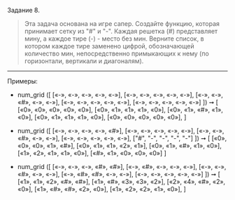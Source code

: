 Задание 8.
> Эта задача основана на игре сапер.
Создайте функцию, которая принимает сетку из  "#" и "-". Каждая решетка (#) представляет мину,
а каждое тире (-) - место без мин.
Верните список, в котором каждое тире заменено цифрой, обозначающей количество мин, непосредственно
примыкающих к нему (по горизонтали, вертикали и диагоналям).
___
Примеры:

- num_grid ([
  [«-», «-», «-», «-», «-»],
  [«-», «-», «-», «-», «-»],
  [«-», «-», «#», «-», «-»],
  [«-», «-», «-», «-», «-»],
  [«-», «-», «-», «-», «-»]
]) ➞ [
  [«0», «0», «0», «0», «0»],
  [«0», «1», «1», «1», «0»],
  [«0», «1», «#», «1», «0»],
  [«0», «1», «1», «1», «0»],
  [«0», «0», «0», «0», «0»],
]


- num_grid ([
  [«-», «-», «-», «-», «#»],
  [«-», «-», «-», «-», «-»],
  [«-», «-», «#», «-», «-»],
  [«-», «-», «-», «-», «-»],
  ["#", "-", "-", "-", "-"]
]) ➞ [
  [«0», «0», «0», «1», «#»],
  [«0», «1», «1», «2», «1»],
  [«0», «1», «#», «1», «0»],
  [«1», «2», «1», «1», «0»],
  [«#», «1», «0», «0», «0»]
]


- num_grid ([
  [«-», «-», «-», «#», «#»],
  [«-», «#», «-», «-», «-»],
  [«-», «-», «#», «-», «-»],
  [«-», «#», «#», «-», «-»],
  [«-», «-», «-», «-», «-»]
]) ➞ [
  [«1», «1», «2», «#», «#»],
  [«1», «#», «3», «3», «2»],
  [«2», «4», «#», «2», «0»],
  [«1», «#», «#», «2», «0»],
  [«1», «2», «2», «1», «0»],
]
